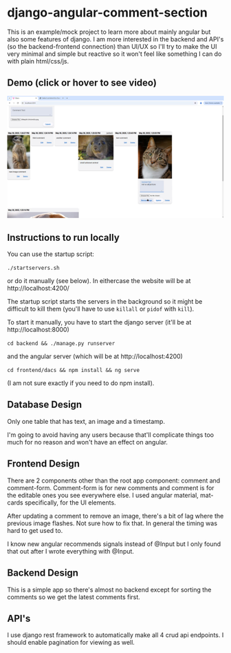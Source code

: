 # django-angular-comment-section
This is an example/mock project to learn more about mainly angular but also some features of django. I am more interested in the backend and API's (so the backend-frontend connection) than UI/UX so I'll try to make the UI very minimal and simple but reactive so it won't feel like something I can do with plain html/css/js.

## Demo (click or hover to see video)
[![Demo Video](./demo-image.jpg)](https://github.com/vrpT14s/django-angular-comment-section/issues/1#issue-3102428618)

## Instructions to run locally
You can use the startup script:

```./startservers.sh```

or do it manually (see below). In eithercase the website will be at http://localhost:4200/

The startup script starts the servers in the background so it might be difficult to kill them (you'll have to use ```killall``` or ```pidof``` with ```kill```).

To start it manually, you have to start the django server (it'll be at http://localhost:8000)

```cd backend && ./manage.py runserver```

and the angular server (which will be at http://localhost:4200)

```cd frontend/dacs && npm install && ng serve```

(I am not sure exactly if you need to do npm install).

## Database Design
Only one table that has text, an image and a timestamp.

I'm going to avoid having any users because that'll complicate things too much for no reason and won't have an effect on angular.

## Frontend Design
There are 2 components other than the root app component: comment and comment-form. Comment-form is for new comments and comment is for the editable ones you see everywhere else. I used angular material, mat-cards specifically, for the UI elements.

After updating a comment to remove an image, there's a bit of lag where the previous image flashes. Not sure how to fix that. In general the timing was hard to get used to.

I know new angular recommends signals instead of @Input but I only found that out after I wrote everything with @Input.

## Backend Design
This is a simple app so there's almost no backend except for sorting the comments so we get the latest comments first.

## API's
I use django rest framework to automatically make all 4 crud api endpoints. I should enable pagination for viewing as well.
